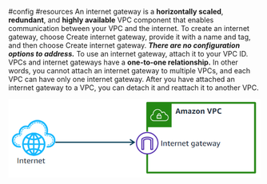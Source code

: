 #config #resources
An internet gateway is a **horizontally scaled**, **redundant**, and **highly available** VPC component that enables communication between your VPC and the internet. 
To create an internet gateway, choose Create internet gateway, provide it with a name and tag, and then choose Create internet gateway. ***There are no configuration options to address.*** 
To use an internet gateway, attach it to your VPC ID. VPCs and internet gateways have a **one-to-one relationship.** In other words, you cannot attach an internet gateway to multiple VPCs, and each VPC can have only one internet gateway. After you have attached an internet gateway to a VPC, you can detach it and reattach it to another VPC.

![Internet Gateway](../attachments/igw.png)